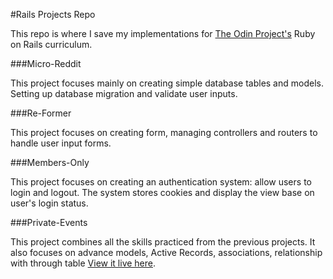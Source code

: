 #Rails Projects Repo

This repo is where I save my implementations for [The Odin Project's](http://www.theodinproject.com/ruby-on-rails) Ruby on Rails curriculum.

###Micro-Reddit

This project focuses mainly on creating simple database tables and models. Setting up database migration and validate user inputs.

###Re-Former

This project focuses on creating form, managing controllers and routers to handle user input forms.

###Members-Only

This project focuses on creating an authentication system: allow users to login and logout. The system stores cookies and display the view base on user's login status.

###Private-Events

This project combines all the skills practiced from the previous projects. It also focuses on advance models, Active Records, associations, relationship with through table [View it live here](https://afternoon-reef-1518.herokuapp.com).





